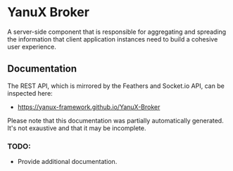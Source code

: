 # YanuX Broker
A server-side component that is responsible for aggregating and spreading the information that client application instances need to build a cohesive user experience.

## Documentation
The REST API, which is mirrored by the Feathers and Socket.io API, can be inspected here: 
- https://yanux-framework.github.io/YanuX-Broker

Please note that this documentation was partially automatically generated. It's not exaustive and that it may be incomplete.

### TODO:
- Provide additional documentation.
